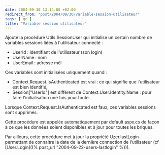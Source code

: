 ```yaml
---
date: 2004-09-30 13:14:00 +02:00
redirect_from: "post/2004/09/30/Variable-session-utilisateur"
tags: [ qc ]
title: "Variable session utilisateur"
---
```


Ajouté la procédure Utils.SessionUser qui initialise un certain nombre de
variables sessions liées à l'utilisateur connecté :

* UserId : identifiant de l'utilisateur (son login)
* UserName : nom
* UserEmail : adresse mél

Ces variables sont initialisées uniquement quand :

* Context.Request.IsAuthenticated est vrai : ce qui signifie que
l'utilisateur est bien identifié,
* Session["UserId"] est différent de Context.User.Identity.Name : pour
faire l'initialisation une fois pour toute.

Lorsque Context.Request.IsAuthenticated est faux, ces variables sessions
sont supprimés.

Cette procédure est appelée automatiquement par default.aspx.cs de façon à
ce que les données soient disponibles et à jour pour toutes les briques.

Par ailleurs, cette procédure met à jour la propriété Uzer.lastLogin
permettant de connaitre la date de la dernière connection de l'utilisateur (cf
[User.Login]({% post_url "2004-09-22-users-lastlogin" %})).
